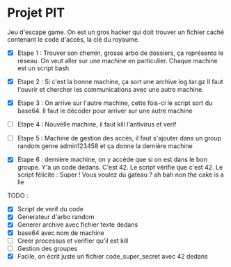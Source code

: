 # Projet PIT

Jeu d'escape game.
On est un gros hacker qui doit trouver un fichier caché contenant le code d'accès, la clé du royaume.

- [x] Etape 1 : Trouver son chemin, grosse arbo de dossiers, ça représente le réseau. On veut aller sur une machine en particulier.
Chaque machine est un script bash

- [x] Etape 2 : Si c'est la bonne machine, ça sort une archive log.tar.gz
Il faut l'ouvrir et chercher les communications avec une autre machine.

- [x] Etape 3 : On arrive sur l'autre machine, cette fois-ci le script sort du base64. Il faut le décoder pour arriver sur une autre machine

- [ ] Etape 4 : Nouvelle machine, il faut kill l'antivirus et verif

- [ ] Etape 5 : Machine de gestion des accès, il faut s'ajouter dans un group random genre admin123458 et ça donne la dernière machine

- [x] Etape 6 : dernière machine, on y accède que si on est dans le bon groupe. Y'a un code dedans. C'est 42. Le script vérifie que c'est 42. 
Le script félicite : Super ! Vous voulez du gateau ? ah bah non the cake is a lie

TODO :
- [x] Script de verif du code
- [x] Generateur d'arbo random
- [x] Generer archive avec fichier texte dedans
- [x] base64 avec nom de machine
- [ ] Creer processus et verifier qu'il est kill
- [ ] Gestion des groupes
- [x] Facile, on écrit juste un fichier code_super_secret avec 42 dedans
